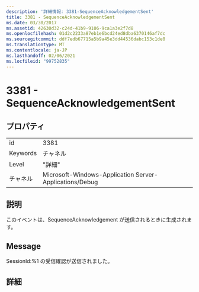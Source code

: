 ```yaml
---
description: '詳細情報: 3381-SequenceAcknowledgementSent'
title: 3381 - SequenceAcknowledgementSent
ms.date: 03/30/2017
ms.assetid: 42630d32-c24d-41b9-9106-9ca1a3e2f7d8
ms.openlocfilehash: 01d2c2233a87eb1e6bcd24ed8dba6370146af7dc
ms.sourcegitcommit: ddf7edb67715a5b9a45e3dd44536dabc153c1de0
ms.translationtype: MT
ms.contentlocale: ja-JP
ms.lasthandoff: 02/06/2021
ms.locfileid: "99752835"
---
```

# <a name="3381---sequenceacknowledgementsent"></a>3381 - SequenceAcknowledgementSent

## <a name="properties"></a>プロパティ  
  
|||  
|-|-|  
|id|3381|  
|Keywords|チャネル|  
|Level|"詳細"|  
|チャネル|Microsoft-Windows-Application Server-Applications/Debug|  
  
## <a name="description"></a>説明  

 このイベントは、SequenceAcknowledgement が送信されるときに生成されます。  
  
## <a name="message"></a>Message  

 SessionId:%1 の受信確認が送信されました。  
  
## <a name="details"></a>詳細
